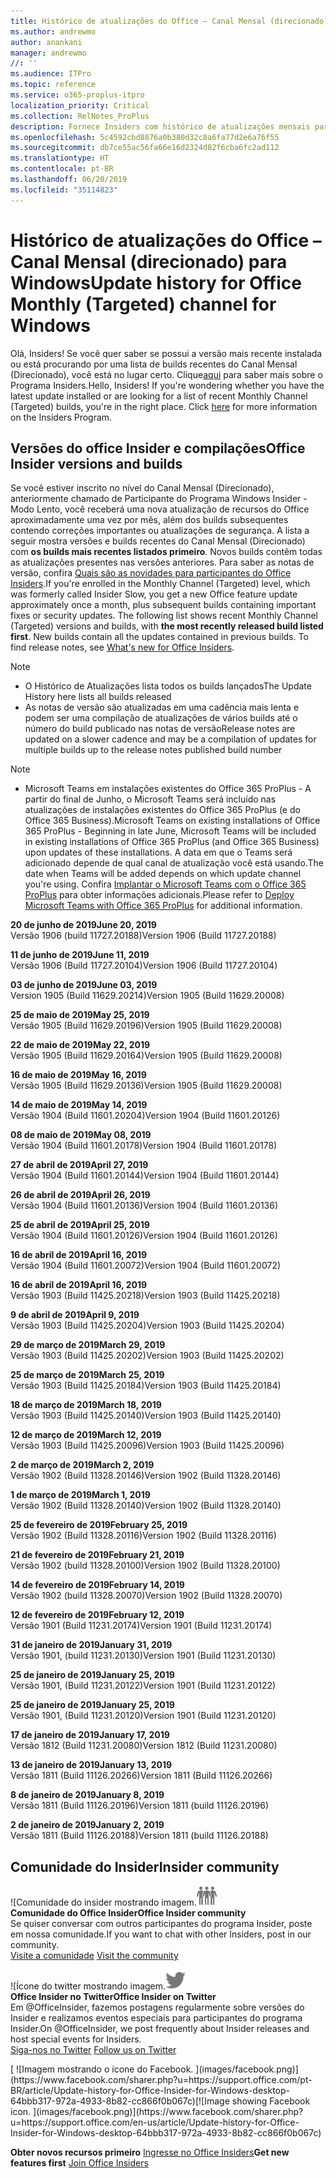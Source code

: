 ```yaml
---
title: Histórico de atualizações do Office – Canal Mensal (direcionado)
ms.author: andrewmo
author: anankani
manager: andrewmo
//: ''
ms.audience: ITPro
ms.topic: reference
ms.service: o365-proplus-itpro
localization_priority: Critical
ms.collection: RelNotes_ProPlus
description: Fornece Insiders com histórico de atualizações mensais para os lançamentos do Canal Mensal Direcionado para a área de trabalho do Windows
ms.openlocfilehash: 5c4592cbd8876a0b380d32c8a6fa77d2e6a76f55
ms.sourcegitcommit: db7ce55ac56fa66e16d2324d82f6cba6fc2ad112
ms.translationtype: HT
ms.contentlocale: pt-BR
ms.lasthandoff: 06/20/2019
ms.locfileid: "35114823"
---
```

# <a name="update-history-for-office-monthly-targeted-channel-for-windows"></a><span data-ttu-id="d05b6-103">Histórico de atualizações do Office – Canal Mensal (direcionado) para Windows</span><span class="sxs-lookup"><span data-stu-id="d05b6-103">Update history for Office Monthly (Targeted) channel for Windows</span></span>

<span data-ttu-id="d05b6-p101">Olá, Insiders! Se você quer saber se possui a versão mais recente instalada ou está procurando por uma lista de builds recentes do Canal Mensal (Direcionado), você está no lugar certo. Clique[aqui](https://insider.office.com/) para saber mais sobre o Programa Insiders.</span><span class="sxs-lookup"><span data-stu-id="d05b6-p101">Hello, Insiders! If you're wondering whether you have the latest update installed or are looking for a list of recent Monthly Channel (Targeted) builds, you're in the right place. Click [here](https://insider.office.com/) for more information on the Insiders Program.</span></span>

## <a name="office-insider-versions-and-builds"></a><span data-ttu-id="d05b6-107">Versões do office Insider e compilações</span><span class="sxs-lookup"><span data-stu-id="d05b6-107">Office Insider versions and builds</span></span>

<span data-ttu-id="d05b6-p102">Se você estiver inscrito no nível do Canal Mensal (Direcionado), anteriormente chamado de Participante do Programa Windows Insider - Modo Lento, você receberá uma nova atualização de recursos do Office aproximadamente uma vez por mês, além dos builds subsequentes contendo correções importantes ou atualizações de segurança. A lista a seguir mostra versões e builds recentes do Canal Mensal (Direcionado) com **os builds mais recentes listados primeiro**. Novos builds contêm todas as atualizações presentes nas versões anteriores. Para saber as notas de versão, confira [Quais são as novidades para participantes do Office Insiders](https://support.office.com/pt-BR/article/what-s-new-for-office-insiders-c152d1e2-96ff-4ce9-8c14-e74e13847a24).</span><span class="sxs-lookup"><span data-stu-id="d05b6-p102">If you're enrolled in the Monthly Channel (Targeted) level, which was formerly called Insider Slow, you get a new Office feature update approximately once a month, plus subsequent builds containing important fixes or security updates. The following list shows recent Monthly Channel (Targeted) versions and builds, with **the most recently released build listed first**. New builds contain all the updates contained in previous builds. To find release notes, see [What's new for Office Insiders](https://support.office.com/en-us/article/what-s-new-for-office-insiders-c152d1e2-96ff-4ce9-8c14-e74e13847a24).</span></span>

> [!NOTE]
> - <span data-ttu-id="d05b6-112">O Histórico de Atualizações lista todos os builds lançados</span><span class="sxs-lookup"><span data-stu-id="d05b6-112">The Update History here lists all builds released</span></span>
> - <span data-ttu-id="d05b6-113">As notas de versão são atualizadas em uma cadência mais lenta e podem ser uma compilação de atualizações de vários builds até o número do build publicado nas notas de versão</span><span class="sxs-lookup"><span data-stu-id="d05b6-113">Release notes are updated on a slower cadence and may be a compilation of updates for multiple builds up to the release notes published build number</span></span>

 > [!NOTE]
> - <span data-ttu-id="d05b6-114">Microsoft Teams em instalações existentes do Office 365 ProPlus - A partir do final de Junho, o Microsoft Teams será incluído nas atualizações de instalações existentes do Office 365 ProPlus (e do Office 365 Business).</span><span class="sxs-lookup"><span data-stu-id="d05b6-114">Microsoft Teams on existing installations of Office 365 ProPlus - Beginning in late June, Microsoft Teams will be included in existing installations of Office 365 ProPlus (and Office 365 Business) upon updates of these installations.</span></span> <span data-ttu-id="d05b6-115">A data em que o Teams será adicionado depende de qual canal de atualização você está usando.</span><span class="sxs-lookup"><span data-stu-id="d05b6-115">The date when Teams will be added depends on which update channel you're using.</span></span> <span data-ttu-id="d05b6-116">Confira [Implantar o Microsoft Teams com o Office 365 ProPlus](https://docs.microsoft.com/pt-BR/deployoffice/teams-install) para obter informações adicionais.</span><span class="sxs-lookup"><span data-stu-id="d05b6-116">Please refer to [Deploy Microsoft Teams with Office 365 ProPlus](https://docs.microsoft.com/en-us/deployoffice/teams-install) for additional information.</span></span>

[//]: # (NÃO REMOVA)

<span data-ttu-id="d05b6-118">**20 de junho de 2019**</span><span class="sxs-lookup"><span data-stu-id="d05b6-118">**June 20, 2019**</span></span><br/>
<span data-ttu-id="d05b6-119">Versão 1906 (build 11727.20188)</span><span class="sxs-lookup"><span data-stu-id="d05b6-119">Version 1906 (Build 11727.20188)</span></span><br/>

<span data-ttu-id="d05b6-120">**11 de junho de 2019**</span><span class="sxs-lookup"><span data-stu-id="d05b6-120">**June 11, 2019**</span></span><br/>
<span data-ttu-id="d05b6-121">Versão 1906 (Build 11727.20104)</span><span class="sxs-lookup"><span data-stu-id="d05b6-121">Version 1906 (Build 11727.20104)</span></span><br/>

<span data-ttu-id="d05b6-122">**03 de junho de 2019**</span><span class="sxs-lookup"><span data-stu-id="d05b6-122">**June 03, 2019**</span></span><br/>
<span data-ttu-id="d05b6-123">Version 1905 (Build 11629.20214)</span><span class="sxs-lookup"><span data-stu-id="d05b6-123">Version 1905 (Build 11629.20008)</span></span><br/>

<span data-ttu-id="d05b6-124">**25 de maio de 2019**</span><span class="sxs-lookup"><span data-stu-id="d05b6-124">**May 25, 2019**</span></span><br/>
<span data-ttu-id="d05b6-125">Versão 1905 (Build 11629.20196)</span><span class="sxs-lookup"><span data-stu-id="d05b6-125">Version 1905 (Build 11629.20008)</span></span><br/>

<span data-ttu-id="d05b6-126">**22 de maio de 2019**</span><span class="sxs-lookup"><span data-stu-id="d05b6-126">**May 22, 2019**</span></span><br/> <span data-ttu-id="d05b6-127">Versão 1905 (Build 11629.20164)</span><span class="sxs-lookup"><span data-stu-id="d05b6-127">Version 1905 (Build 11629.20008)</span></span><br/>

<span data-ttu-id="d05b6-128">**16 de maio de 2019**</span><span class="sxs-lookup"><span data-stu-id="d05b6-128">**May 16, 2019**</span></span><br/>
<span data-ttu-id="d05b6-129">Versão 1905 (Build 11629.20136)</span><span class="sxs-lookup"><span data-stu-id="d05b6-129">Version 1905 (Build 11629.20008)</span></span><br/>

<span data-ttu-id="d05b6-130">**14 de maio de 2019**</span><span class="sxs-lookup"><span data-stu-id="d05b6-130">**May 14, 2019**</span></span><br/>
<span data-ttu-id="d05b6-131">Versão 1904 (Build 11601.20204)</span><span class="sxs-lookup"><span data-stu-id="d05b6-131">Version 1904 (Build 11601.20126)</span></span><br/>

<span data-ttu-id="d05b6-132">**08 de maio de 2019**</span><span class="sxs-lookup"><span data-stu-id="d05b6-132">**May 08, 2019**</span></span><br/>
<span data-ttu-id="d05b6-133">Versão 1904 (Build 11601.20178)</span><span class="sxs-lookup"><span data-stu-id="d05b6-133">Version 1904 (Build 11601.20178)</span></span><br/>

<span data-ttu-id="d05b6-134">**27 de abril de 2019**</span><span class="sxs-lookup"><span data-stu-id="d05b6-134">**April 27, 2019**</span></span><br/>
<span data-ttu-id="d05b6-135">Versão 1904 (Build 11601.20144)</span><span class="sxs-lookup"><span data-stu-id="d05b6-135">Version 1904 (Build 11601.20144)</span></span><br/>

<span data-ttu-id="d05b6-136">**26 de abril de 2019**</span><span class="sxs-lookup"><span data-stu-id="d05b6-136">**April 26, 2019**</span></span><br/>
<span data-ttu-id="d05b6-137">Versão 1904 (Build 11601.20136)</span><span class="sxs-lookup"><span data-stu-id="d05b6-137">Version 1904 (Build 11601.20136)</span></span><br/>

<span data-ttu-id="d05b6-138">**25 de abril de 2019**</span><span class="sxs-lookup"><span data-stu-id="d05b6-138">**April 25, 2019**</span></span><br/>
<span data-ttu-id="d05b6-139">Versão 1904 (Build 11601.20126)</span><span class="sxs-lookup"><span data-stu-id="d05b6-139">Version 1904 (Build 11601.20126)</span></span><br/>

<span data-ttu-id="d05b6-140">**16 de abril de 2019**</span><span class="sxs-lookup"><span data-stu-id="d05b6-140">**April 16, 2019**</span></span><br/>
<span data-ttu-id="d05b6-141">Versão 1904 (Build 11601.20072)</span><span class="sxs-lookup"><span data-stu-id="d05b6-141">Version 1904 (Build 11601.20072)</span></span><br/>

<span data-ttu-id="d05b6-142">**16 de abril de 2019**</span><span class="sxs-lookup"><span data-stu-id="d05b6-142">**April 16, 2019**</span></span><br/>
<span data-ttu-id="d05b6-143">Versão 1903 (Build 11425.20218)</span><span class="sxs-lookup"><span data-stu-id="d05b6-143">Version 1903 (Build 11425.20218)</span></span><br/>

<span data-ttu-id="d05b6-144">**9 de abril de 2019**</span><span class="sxs-lookup"><span data-stu-id="d05b6-144">**April 9, 2019**</span></span><br/>
<span data-ttu-id="d05b6-145">Versão 1903 (Build 11425.20204)</span><span class="sxs-lookup"><span data-stu-id="d05b6-145">Version 1903 (Build 11425.20204)</span></span><br/>

<span data-ttu-id="d05b6-146">**29 de março de 2019**</span><span class="sxs-lookup"><span data-stu-id="d05b6-146">**March 29, 2019**</span></span><br/> <span data-ttu-id="d05b6-147">Versão 1903 (Build 11425.20202)</span><span class="sxs-lookup"><span data-stu-id="d05b6-147">Version 1903 (Build 11425.20202)</span></span><br/>

<span data-ttu-id="d05b6-148">**25 de março de 2019**</span><span class="sxs-lookup"><span data-stu-id="d05b6-148">**March 25, 2019**</span></span><br/> <span data-ttu-id="d05b6-149">Versão 1903 (Build 11425.20184)</span><span class="sxs-lookup"><span data-stu-id="d05b6-149">Version 1903 (Build 11425.20184)</span></span><br/>

<span data-ttu-id="d05b6-150">**18 de março de 2019**</span><span class="sxs-lookup"><span data-stu-id="d05b6-150">**March 18, 2019**</span></span><br/> <span data-ttu-id="d05b6-151">Versão 1903 (Build 11425.20140)</span><span class="sxs-lookup"><span data-stu-id="d05b6-151">Version 1903 (Build 11425.20140)</span></span><br/>

<span data-ttu-id="d05b6-152">**12 de março de 2019**</span><span class="sxs-lookup"><span data-stu-id="d05b6-152">**March 12, 2019**</span></span><br/> <span data-ttu-id="d05b6-153">Versão 1903 (Build 11425.20096)</span><span class="sxs-lookup"><span data-stu-id="d05b6-153">Version 1903 (Build 11425.20096)</span></span><br/>

<span data-ttu-id="d05b6-154">**2 de março de 2019**</span><span class="sxs-lookup"><span data-stu-id="d05b6-154">**March 2, 2019**</span></span><br/> <span data-ttu-id="d05b6-155">Versão 1902 (Build 11328.20146)</span><span class="sxs-lookup"><span data-stu-id="d05b6-155">Version 1902 (Build 11328.20146)</span></span><br/>

<span data-ttu-id="d05b6-156">**1 de março de 2019**</span><span class="sxs-lookup"><span data-stu-id="d05b6-156">**March 1, 2019**</span></span><br/> <span data-ttu-id="d05b6-157">Versão 1902 (Build 11328.20140)</span><span class="sxs-lookup"><span data-stu-id="d05b6-157">Version 1902 (Build 11328.20140)</span></span><br/>

<span data-ttu-id="d05b6-158">**25 de fevereiro de 2019**</span><span class="sxs-lookup"><span data-stu-id="d05b6-158">**February 25, 2019**</span></span><br/> <span data-ttu-id="d05b6-159">Versão 1902 (Build 11328.20116)</span><span class="sxs-lookup"><span data-stu-id="d05b6-159">Version 1902 (Build 11328.20116)</span></span><br/>

<span data-ttu-id="d05b6-160">**21 de fevereiro de 2019**</span><span class="sxs-lookup"><span data-stu-id="d05b6-160">**February 21, 2019**</span></span><br/> <span data-ttu-id="d05b6-161">Versão 1902 (build 11328.20100)</span><span class="sxs-lookup"><span data-stu-id="d05b6-161">Version 1902 (Build 11328.20100)</span></span><br/>

<span data-ttu-id="d05b6-162">**14 de fevereiro de 2019**</span><span class="sxs-lookup"><span data-stu-id="d05b6-162">**February 14, 2019**</span></span><br/> <span data-ttu-id="d05b6-163">Versão 1902 (build 11328.20070)</span><span class="sxs-lookup"><span data-stu-id="d05b6-163">Version 1902 (Build 11328.20070)</span></span><br/>

<span data-ttu-id="d05b6-164">**12 de fevereiro de 2019**</span><span class="sxs-lookup"><span data-stu-id="d05b6-164">**February 12, 2019**</span></span><br/> <span data-ttu-id="d05b6-165">Versão 1901 (Build 11231.20174)</span><span class="sxs-lookup"><span data-stu-id="d05b6-165">Version 1901 (Build 11231.20174)</span></span><br/>

<span data-ttu-id="d05b6-166">**31 de janeiro de 2019**</span><span class="sxs-lookup"><span data-stu-id="d05b6-166">**January 31, 2019**</span></span><br/> <span data-ttu-id="d05b6-167">Versão 1901, (build 11231.20130)</span><span class="sxs-lookup"><span data-stu-id="d05b6-167">Version 1901 (Build 11231.20130)</span></span><br/> 

<span data-ttu-id="d05b6-168">**25 de janeiro de 2019**</span><span class="sxs-lookup"><span data-stu-id="d05b6-168">**January 25, 2019**</span></span><br/> <span data-ttu-id="d05b6-169">Versão 1901, (Build 11231.20122)</span><span class="sxs-lookup"><span data-stu-id="d05b6-169">Version 1901 (Build 11231.20122)</span></span><br/> 

<span data-ttu-id="d05b6-170">**25 de janeiro de 2019**</span><span class="sxs-lookup"><span data-stu-id="d05b6-170">**January 25, 2019**</span></span><br/> <span data-ttu-id="d05b6-171">Versão 1901, (Build 11231.20120)</span><span class="sxs-lookup"><span data-stu-id="d05b6-171">Version 1901 (Build 11231.20120)</span></span><br/> 

<span data-ttu-id="d05b6-172">**17 de janeiro de 2019**</span><span class="sxs-lookup"><span data-stu-id="d05b6-172">**January 17, 2019**</span></span><br/> <span data-ttu-id="d05b6-173">Versão 1812 (Build 11231.20080)</span><span class="sxs-lookup"><span data-stu-id="d05b6-173">Version 1812 (Build 11231.20080)</span></span><br/> 

<span data-ttu-id="d05b6-174">**13 de janeiro de 2019**</span><span class="sxs-lookup"><span data-stu-id="d05b6-174">**January 13, 2019**</span></span><br/> <span data-ttu-id="d05b6-175">Versão 1811 (Build 11126.20266)</span><span class="sxs-lookup"><span data-stu-id="d05b6-175">Version 1811 (Build 11126.20266)</span></span><br/>

<span data-ttu-id="d05b6-176">**8 de janeiro de 2019**</span><span class="sxs-lookup"><span data-stu-id="d05b6-176">**January 8, 2019**</span></span><br/> <span data-ttu-id="d05b6-177">Versão 1811 (Build 11126.20196)</span><span class="sxs-lookup"><span data-stu-id="d05b6-177">Version 1811 (build 11126.20196)</span></span><br/> 

<span data-ttu-id="d05b6-178">**2 de janeiro de 2019**</span><span class="sxs-lookup"><span data-stu-id="d05b6-178">**January 2, 2019**</span></span><br/> <span data-ttu-id="d05b6-179">Versão 1811 (Build 11126.20188)</span><span class="sxs-lookup"><span data-stu-id="d05b6-179">Version 1811 (build 11126.20188)</span></span><br/> 


## <a name="insider-community"></a><span data-ttu-id="d05b6-180">Comunidade do Insider</span><span class="sxs-lookup"><span data-stu-id="d05b6-180">Insider community</span></span>

<span data-ttu-id="d05b6-181">![Comunidade do insider mostrando imagem.</span><span class="sxs-lookup"><span data-stu-id="d05b6-181">![Image showing insider community.</span></span> ](images/insidercommunity.png)<br/>
<span data-ttu-id="d05b6-182">**Comunidade do Office Insider**</span><span class="sxs-lookup"><span data-stu-id="d05b6-182">**Office Insider community**</span></span><br/> <span data-ttu-id="d05b6-183">Se quiser conversar com outros participantes do programa Insider, poste em nossa comunidade.</span><span class="sxs-lookup"><span data-stu-id="d05b6-183">If you want to chat with other Insiders, post in our community.</span></span><br/><span data-ttu-id="d05b6-184"> 
[Visite a comunidade](https://go.microsoft.com/fwlink/?linkid=843493)</span><span class="sxs-lookup"><span data-stu-id="d05b6-184"> 
[Visit the community](https://go.microsoft.com/fwlink/?linkid=843493)</span></span><br/> 

<span data-ttu-id="d05b6-185">![Ícone do twitter mostrando imagem.</span><span class="sxs-lookup"><span data-stu-id="d05b6-185">![Image showing twitter icon.</span></span> ](images/twitter.png)<br/>
<span data-ttu-id="d05b6-186">**Office Insider no Twitter**</span><span class="sxs-lookup"><span data-stu-id="d05b6-186">**Office Insider on Twitter**</span></span><br/> <span data-ttu-id="d05b6-187">Em @OfficeInsider, fazemos postagens regularmente sobre versões do Insider e realizamos eventos especiais para participantes do programa Insider.</span><span class="sxs-lookup"><span data-stu-id="d05b6-187">On @OfficeInsider, we post frequently about Insider releases and host special events for Insiders.</span></span><br/><span data-ttu-id="d05b6-188"> 
[Siga-nos no Twitter](https://go.microsoft.com/fwlink/?linkid=717717)</span><span class="sxs-lookup"><span data-stu-id="d05b6-188"> 
[Follow us on Twitter](https://go.microsoft.com/fwlink/?linkid=717717)</span></span><br/> 

<span data-ttu-id="d05b6-189">
  [
  ![Imagem mostrando o ícone do Facebook. ](images/facebook.png)](https://www.facebook.com/sharer.php?u=https://support.office.com/pt-BR/article/Update-history-for-Office-Insider-for-Windows-desktop-64bbb317-972a-4933-8b82-cc866f0b067c)</span><span class="sxs-lookup"><span data-stu-id="d05b6-189">[![Image showing Facebook icon. ](images/facebook.png)](https://www.facebook.com/sharer.php?u=https://support.office.com/en-us/article/Update-history-for-Office-Insider-for-Windows-desktop-64bbb317-972a-4933-8b82-cc866f0b067c)</span></span>       


<span data-ttu-id="d05b6-190">**Obter novos recursos primeiro**
[Ingresse no Office Insiders](https://insider.office.com/)</span><span class="sxs-lookup"><span data-stu-id="d05b6-190">**Get new features first**
[Join Office Insiders](https://insider.office.com/)</span></span>
